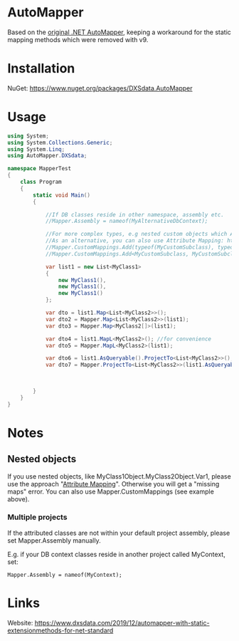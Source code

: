 # AutoMapper
 Based on the [original .NET AutoMapper](https://github.com/AutoMapper/AutoMapper), keeping a workaround for the static mapping methods which were removed with v9.

# Installation
 NuGet: https://www.nuget.org/packages/DXSdata.AutoMapper

# Usage

```c#
using System;
using System.Collections.Generic;
using System.Linq;
using AutoMapper.DXSdata;

namespace MapperTest
{
    class Program
    {
        static void Main()
        {

            //If DB classes reside in other namespace, assembly etc.
            //Mapper.Assembly = nameof(MyAlternativeDbContext);

            //For more complex types, e.g nested custom objects which AutoMapper cannot determine automatically
            //As an alternative, you can also use Attribute Mapping: https://docs.automapper.org/en/latest/Attribute-mapping.html
            //Mapper.CustomMappings.Add(typeof(MyCustomSubclass), typeof(MyCustomSubclassViewModel)); //or:            
            //Mapper.CustomMappings.Add<MyCustomSubclass, MyCustomSubclassViewModel>();

            var list1 = new List<MyClass1>
            {
                new MyClass1(),
                new MyClass1(),
                new MyClass1()
            };

            var dto = list1.Map<List<MyClass2>>();
            var dto2 = Mapper.Map<List<MyClass2>>(list1);
            var dto3 = Mapper.Map<MyClass2[]>(list1);

            var dto4 = list1.MapL<MyClass2>(); //for convenience
            var dto5 = Mapper.MapL<MyClass2>(list1);

            var dto6 = list1.AsQueryable().ProjectTo<List<MyClass2>>(); //for DB queries
            var dto7 = Mapper.ProjectTo<List<MyClass2>>(list1.AsQueryable());

            
            
        }
    }
}

```

# Notes

## Nested objects

If you use nested objects, like MyClass1Object.MyClass2Object.Var1, please use the approach "[Attribute Mapping](https://docs.automapper.org/en/latest/Attribute-mapping.html)". Otherwise you will get a "missing maps" error.
You can also use Mapper.CustomMappings (see example above).

### Multiple projects

If the attributed classes are not within your default project assembly, please set Mapper.Assembly manually.

E.g. if your DB context classes reside in another project called MyContext, set:
```<language>
Mapper.Assembly = nameof(MyContext);
```

# Links

Website: https://www.dxsdata.com/2019/12/automapper-with-static-extensionmethods-for-net-standard